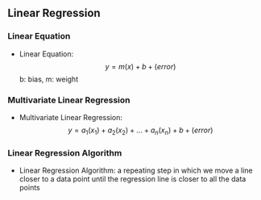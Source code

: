 ## Linear Regression

### Linear Equation

- Linear Equation: $$y = m(x) + b + (error)$$
b: bias, m: weight

### Multivariate Linear Regression

- Multivariate Linear Regression: $$y = a_1(x_1) + a_2(x_2) + ... + a_n(x_n) + b + (error)$$

### Linear Regression Algorithm

- Linear Regression Algorithm: a repeating step in which we move a line closer to a data point until the regression line is closer to all the data points
